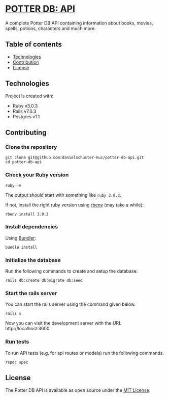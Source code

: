 # [POTTER DB: API](apipotterdb.com)

A complete Potter DB API containing information about books, movies, spells, potions, characters and much more.

## Table of contents

- [Technologies](#technologies)
- [Contribution](#contributing)
- [License](#license)

## Technologies

Project is created with:

- Ruby v3.0.3
- Rails v7.0.3
- Postgres v1.1

## Contributing

### Clone the repository

```shell
git clone git@github.com:danielschuster-muc/potter-db-api.git
cd potter-db-api
```

### Check your Ruby version

```shell
ruby -v
```

The output should start with something like `ruby 3.0.3`.

If not, install the right ruby version using [rbenv](https://github.com/rbenv/rbenv) (may take a while):

```shell
rbenv install 3.0.3
```

### Install dependencies

Using [Bundler](https://github.com/bundler/bundler):

```shell
bundle install
```

### Initialize the database

Run the following commands to create and setup the database:

```shell
rails db:create db:migrate db:seed
```

### Start the rails server

You can start the rails server using the command given below.

```shell
rails s
```

Now you can visit the development server with the URL http://localhost:3000.

### Run tests

To run API tests (e.g. for api routes or models) run the following commands.

```shell
rspec spec
```

## License

The Potter DB API is available as open source under the [MIT License](http://opensource.org/licenses/MIT).
